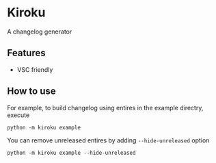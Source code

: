 # Kiroku

A changelog generator

## Features

- VSC friendly

## How to use

For example, to build changelog using entires in the example directry, execute

```
python -m kiroku example
```

You can remove unreleased entires by adding `--hide-unreleased` option

```
python -m kiroku example --hide-unreleased
```